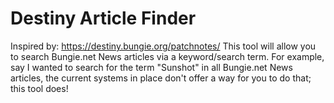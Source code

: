 # Destiny Article Finder

Inspired by: https://destiny.bungie.org/patchnotes/
This tool will allow you to search Bungie.net News articles via a keyword/search term. For example, say I wanted to search for the term "Sunshot" in all Bungie.net News articles, the current systems in place don't offer a way for you to do that; this tool does!

